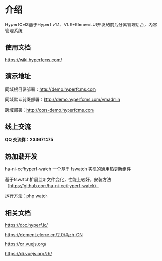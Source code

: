 # 介绍

HyperfCMS基于Hyperf v1.1、VUE+Element UI开发的前后分离管理后台，内容管理系统

## 使用文档

https://wiki.hyperfcms.com/

## 演示地址

同域根目录部署：http://demo.hyperfcms.com

同域默认前缀部署：http://demo.hyperfcms.com/ymadmin

跨域部署：http://cors-demo.hyperfcms.com

## 线上交流

**QQ 交流群：233671475**

## 热加载开发

ha-ni-cc/hyperf-watch 一个基于 fswatch 实现的通用热更新组件

基于fswatch扩展监听文件变化，性能上较好，安装方法（https://github.com/ha-ni-cc/hyperf-watch）

运行方法：php watch

## 相关文档

https://doc.hyperf.io/

https://element.eleme.cn/2.0/#/zh-CN

https://cn.vuejs.org/

https://cli.vuejs.org/zh/


